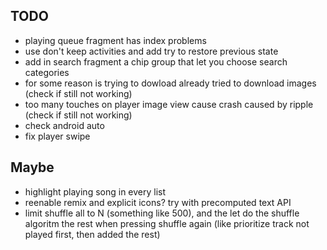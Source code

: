 ## TODO

- playing queue fragment has index problems
- use don't keep activities and add try to restore previous state
- add in search fragment a chip group that let you choose search categories
- for some reason is trying to dowload already tried to download images (check if still not working)
- too many touches on player image view cause crash caused by ripple (check if still not working)
- check android auto
- fix player swipe 

## Maybe
- highlight playing song in every list
- reenable remix and explicit icons? try with precomputed text API
- limit shuffle all to N (something like 500), and the let do the shuffle
  algoritm  the rest when pressing shuffle again (like prioritize track not played first,
  then added the rest)